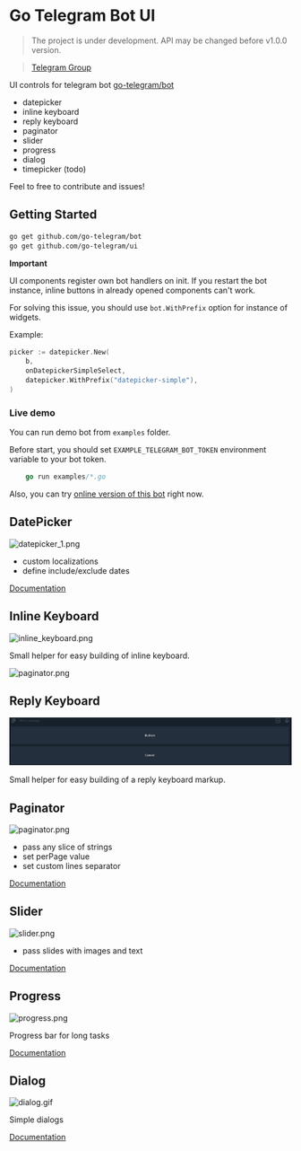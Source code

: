 # Go Telegram Bot UI

> The project is under development. API may be changed before v1.0.0 version.

> [Telegram Group](https://t.me/gotelegrambotui)

UI controls for telegram bot [go-telegram/bot](https://github.com/go-telegram/bot)

- datepicker
- inline keyboard
- reply keyboard
- paginator
- slider
- progress
- dialog
- timepicker (todo)

Feel to free to contribute and issues!

## Getting Started

```bash
go get github.com/go-telegram/bot
go get github.com/go-telegram/ui
```

**Important**

UI components register own bot handlers on init. 
If you restart the bot instance, inline buttons in already opened components can't work.

For solving this issue, you should use `bot.WithPrefix` option for instance of widgets.

Example:

```go
picker := datepicker.New(
    b, 
    onDatepickerSimpleSelect, 
    datepicker.WithPrefix("datepicker-simple"),
)
```

### Live demo

You can run demo bot from `examples` folder.

Before start, you should set `EXAMPLE_TELEGRAM_BOT_TOKEN` environment variable to your bot token.

```go
    go run examples/*.go
```

Also, you can try [online version of this bot](https://t.me/gotelegramuidemobot) right now.

## DatePicker

![datepicker_1.png](datepicker/datepicker.png)

- custom localizations
- define include/exclude dates

[Documentation](datepicker/readme.md)

## Inline Keyboard

![inline_keyboard.png](keyboard/inline/inline_keyboard.png)

Small helper for easy building of inline keyboard.

![paginator.png](paginator/paginator.png)

## Reply Keyboard

![reply_keyboard.png](keyboard/reply/reply_keyboard.png)

Small helper for easy building of a reply keyboard markup.

## Paginator

![paginator.png](paginator/paginator.png)

- pass any slice of strings
- set perPage value
- set custom lines separator

[Documentation](paginator/readme.md)

## Slider

![slider.png](slider/slider.png)

- pass slides with images and text

[Documentation](slider/readme.md)

## Progress

![progress.png](progress/progress.png)

Progress bar for long tasks

[Documentation](progress/readme.md)

## Dialog

![dialog.gif](dialog/dialog.gif)

Simple dialogs

[Documentation](dialog/readme.md)
